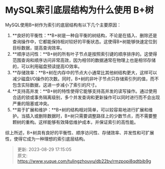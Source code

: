 # MySQL索引底层结构为什么使用 B+树

MySQL使用B+树作为索引的底层结构有以下几个主要原因：

1. **良好的平衡性：**B+树是一种自平衡的树结构，不论是在插入、删除还是查询操作中，它都能保持相对较好的平衡状态。这使得B+树能够快速定位到目标数据，提高查询效率。
2. **顺序访问性：**B+树的所有叶子节点是按照索引键的顺序排序的。这使得范围查询和顺序访问非常高效，因为相邻的数据通常在物理上也是相邻存储的，可以利用磁盘预读提高IO效率。
3. **存储效率：**B+树在内存中的节点大小通常比其他树结构更大，这样可以减少磁盘I/O操作的次数。同时，B+树的非叶子节点只存储索引列的值，而不包含实际数据，这进一步减小了索引的尺寸。
4. **支持高并发：**B+树的特性使得它能够支持高并发的读写操作。通过使用合适的锁或事务隔离级别，多个并发查询和更新操作可以同时进行而不会出现严重的阻塞或冲突。
5. **易于扩展和维护：**B+树的结构相对简单，可以较容易地进行扩展和维护。当插入或删除数据时，B+树只需要调整路径上的少数节点，而不需要整颗树的重构。这样能够有效降低维护成本，并保证索引的高性能。

综上所述，B+树具有良好的平衡性、顺序访问性、存储效率、并发性和可扩展性，使得它成为一种理想的索引底层结构。



> 更新: 2023-08-29 17:15:05  
> 原文: <https://www.yuque.com/tulingzhouyu/db22bv/rmzpopi8qdtbib9g>